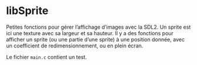 # libSprite
Petites fonctions pour gérer l’affichage d’images avec la SDL2. Un sprite est ici une texture avec sa largeur et sa hauteur. Il y a des fonctions pour afficher un sprite (ou une partie d’une sprite) à une position donnée, avec un coefficient de redimensionnement, ou en plein écran.

Le fichier `main.c` contient un test.
